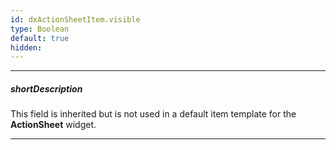 ```yaml
---
id: dxActionSheetItem.visible
type: Boolean
default: true
hidden: 
---
```

---
##### shortDescription
This field is inherited but is not used in a default item template for the **ActionSheet** widget.

---

